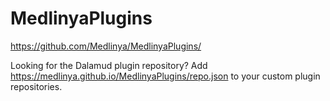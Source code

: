# MedlinyaPlugins
https://github.com/Medlinya/MedlinyaPlugins/

Looking for the Dalamud plugin repository? Add https://medlinya.github.io/MedlinyaPlugins/repo.json to your custom plugin repositories.
